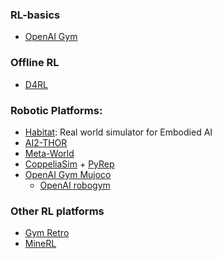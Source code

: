 ### RL-basics

* [OpenAI Gym](https://github.com/openai/gym)

### Offline RL

* [D4RL](https://sites.google.com/view/d4rl/home)

### Robotic Platforms:
- [Habitat](https://aihabitat.org/): Real world simulator for Embodied AI
- [AI2-THOR](https://github.com/allenai/ai2thor)
- [Meta-World](https://github.com/rlworkgroup/metaworld)
- [CoppeliaSim](https://www.coppeliarobotics.com/) + [PyRep](https://github.com/stepjam/PyRep)
- [OpenAI Gym Mujoco](https://github.com/deepmind/mujoco)
	-  [OpenAI robogym](https://github.com/openai/robogym) 
### Other RL platforms 
- [Gym Retro](https://github.com/openai/retro) 
- [MineRL](https://minerl.readthedocs.io/en/v1.0.0/tutorials/index.html)
